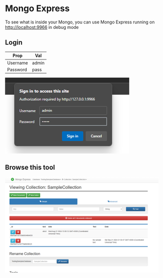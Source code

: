 # Mongo Express

To see what is inside your Mongo, you can use Mongo Express running on [http://localhost:9966](http://localhost:9966) in debug mode

## Login

| Prop | Val |
|-|-|
| Username | admin |
| Password | pass |

![Login](images/mongoLogin.png)

## Browse this tool

![Select](images/mongo.png)
